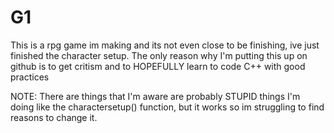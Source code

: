 # G1

This is a rpg game im making and its not even close to be finishing, ive just finished the character setup. 
The only reason why I'm putting this up on github is to get critism and to HOPEFULLY learn to code C++ with good practices

NOTE: There are things that I'm aware are probably STUPID things I'm doing like the charactersetup() function, but it works so im struggling to find reasons to change it.
